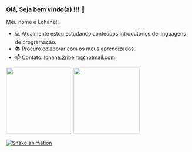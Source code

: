 ### Olá, Seja bem vindo(a) !!! 👋

  Meu nome é Lohane!!
- 💻 Atualmente estou estudando conteúdos introdutórios de linguagens de programação.
- 📚 Procuro colaborar com os meus aprendizados.
- 📫 Contato: lohane.2ribeiro@hotmail.com

<div>
<a href="https://github.com/LOHANERIBEIRO">
<img height="180em" src="https://github-readme-stats.vercel.app/api/top-langs/?username=LOHANERIBEIRO&layout=compact&langs_count=7&theme=gotham"/>
<img height="180em" src="https://github-readme-stats.vercel.app/api?username=LOHANERIBEIRO&show_icons=true&theme=gotham&include_all_commits=true&count_private=true"/>
</div>

![Snake animation](https://github.com/LOHANERIBEIRO/LOHANERIBEIRO/blob/output/github-contribution-grid-snake.svg)
